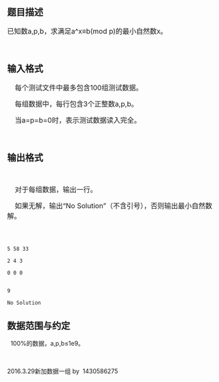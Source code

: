## 题目描述

<div>
 <span style="font-size: 12pt">已知数a,p,b，求满足a^x≡b(mod p)的最小自然数x。</span>
</div>
<div>
  
</div>

## 输入格式

<div>
 <span style="font-size: 12pt">    </span><span style="font-size: 12pt">每个测试文件中最多包含100组测试数据。</span>
</div>
<div>
 <span style="font-size: 12pt">    </span><span style="font-size: 12pt">每组数据中，每行包含3个正整数a,p,b。</span>
</div>
<div>
 <span style="font-size: 12pt">    </span><span style="font-size: 12pt">当a=p=b=0时，表示测试数据读入完全。</span>
</div>
<div>
  
</div>

## 输出格式

<div>
  
</div>
<div>
 <span style="font-size: 12pt">    </span><span style="font-size: 12pt">对于每组数据，输出一行。</span>
</div>
<div>
 <span style="font-size: 12pt">    </span><span style="font-size: 12pt">如果无解，输出“No Solution”（不含引号），否则输出最小自然数解。</span>
</div>
<div>
  
</div>

```input1
5 58 33
2 4 3
0 0 0
```
```output1
9
No Solution
```
## 数据范围与约定

<p>  100%的数据，a,p,b≤1e9。</p>
<br>
<p>2016.3.29新加数据一组 by  1430586275</p>

